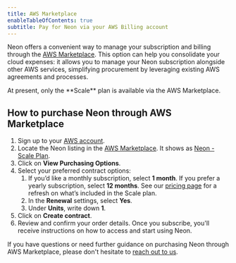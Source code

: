 ```yaml
---
title: AWS Marketplace
enableTableOfContents: true
subtitle: Pay for Neon via your AWS Billing account 
---
```


Neon offers a convenient way to manage your subscription and billing through the [AWS Marketplace](https://aws.amazon.com/marketplace/pp/prodview-fgeh3a7yeuzh6?sr=0-1&ref_=beagle&applicationId=AWSMPContessa). This option can help you consolidate your cloud expenses: it allows you to manage your Neon subscription alongside other AWS services, simplifying procurement by leveraging existing AWS agreements and processes.

<Admonition type="note">
At present, only the **Scale** plan is available via the AWS Marketplace. 
</Admonition>

## How to purchase Neon through AWS Marketplace

1. Sign up to your [AWS account](https://aws.amazon.com/console/). 
1. Locate the Neon listing in the [AWS Marketplace](https://aws.amazon.com/marketplace/search/). It shows as [Neon - Scale Plan](https://aws.amazon.com/marketplace/pp/prodview-fgeh3a7yeuzh6?sr=0-1&ref_=beagle&applicationId=AWSMPContessa).
1. Click on **View Purchasing Options**. 
1. Select your preferred contract options:
    1. If you’d like a monthly subscription, select **1 month**. If you prefer a yearly subscription, select **12 months**. See our [pricing page](https://neon.tech/pricing) for a refresh on what’s included in the Scale plan. 
    1. In the **Renewal** settings, select **Yes**.  
    1. Under **Units**, write down **1**. 
1. Click on **Create contract**.
1. Review and confirm your order details. Once you subscribe, you'll receive instructions on how to access and start using Neon.

If you have questions or need further guidance on purchasing Neon through AWS Marketplace, please don't hesitate to [reach out to us](https://neon.tech/contact-sales). 
